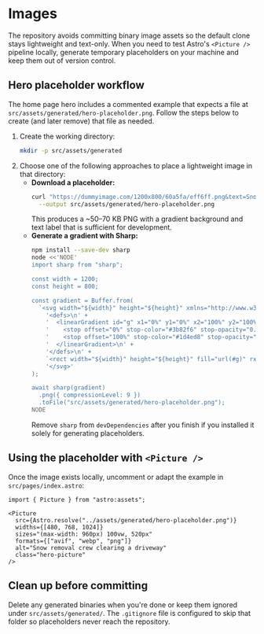 # Images

The repository avoids committing binary image assets so the default clone stays lightweight and text-only. When you need to
test Astro's `<Picture />` pipeline locally, generate temporary placeholders on your machine and keep them out of version
control.

## Hero placeholder workflow

The home page hero includes a commented example that expects a file at `src/assets/generated/hero-placeholder.png`. Follow the
steps below to create (and later remove) that file as needed.

1. Create the working directory:
   ```bash
   mkdir -p src/assets/generated
   ```
2. Choose one of the following approaches to place a lightweight image in that directory:
   - **Download a placeholder:**
     ```bash
     curl "https://dummyimage.com/1200x800/60a5fa/eff6ff.png&text=Snow+Crew" \
       --output src/assets/generated/hero-placeholder.png
     ```
     This produces a ~50–70 KB PNG with a gradient background and text label that is sufficient for development.
   - **Generate a gradient with Sharp:**
     ```bash
     npm install --save-dev sharp
     node <<'NODE'
     import sharp from "sharp";

     const width = 1200;
     const height = 800;

     const gradient = Buffer.from(
       `<svg width="${width}" height="${height}" xmlns="http://www.w3.org/2000/svg">\n` +
         '<defs>\n' +
         '  <linearGradient id="g" x1="0%" y1="0%" x2="100%" y2="100%">\n' +
         '    <stop offset="0%" stop-color="#3b82f6" stop-opacity="0.75"/>\n' +
         '    <stop offset="100%" stop-color="#1d4ed8" stop-opacity="0.9"/>\n' +
         '  </linearGradient>\n' +
         '</defs>\n' +
         `<rect width="${width}" height="${height}" fill="url(#g)" rx="48"/>\n` +
         '</svg>'
     );

     await sharp(gradient)
       .png({ compressionLevel: 9 })
       .toFile("src/assets/generated/hero-placeholder.png");
     NODE
     ```
     Remove `sharp` from `devDependencies` after you finish if you installed it solely for generating placeholders.

## Using the placeholder with `<Picture />`

Once the image exists locally, uncomment or adapt the example in `src/pages/index.astro`:

```astro
import { Picture } from "astro:assets";

<Picture
  src={Astro.resolve("../assets/generated/hero-placeholder.png")}
  widths={[480, 768, 1024]}
  sizes="(max-width: 960px) 100vw, 520px"
  formats={["avif", "webp", "png"]}
  alt="Snow removal crew clearing a driveway"
  class="hero-picture"
/>
```

## Clean up before committing

Delete any generated binaries when you're done or keep them ignored under `src/assets/generated/`. The `.gitignore` file is
configured to skip that folder so placeholders never reach the repository.
